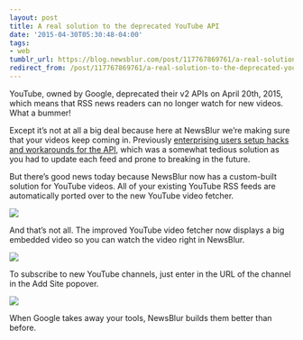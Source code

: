 ```yaml
---
layout: post
title: A real solution to the deprecated YouTube API
date: '2015-04-30T05:30:48-04:00'
tags:
- web
tumblr_url: https://blog.newsblur.com/post/117767869761/a-real-solution-to-the-deprecated-youtube-api
redirect_from: /post/117767869761/a-real-solution-to-the-deprecated-youtube-api/
---
```

YouTube, owned by Google, deprecated their v2 APIs on April 20th, 2015, which means that RSS news readers can no longer watch for new videos. What a bummer!

Except it’s not at all a big deal because here at NewsBlur we’re making sure that your videos keep coming in. Previously [enterprising users setup hacks and workarounds for the API](https://getsatisfaction.com/newsblur/topics/youtube-eliminating-support-for-rss-atom), which was a somewhat tedious solution as you had to update each feed and prone to breaking in the future.

But there’s good news today because NewsBlur now has a custom-built solution for YouTube videos. All of your existing YouTube RSS feeds are automatically ported over to the new YouTube video fetcher.

![](http://static.newsblur.com.s3.amazonaws.com/blog/youtube%20fetcher.png)

And that’s not all. The improved YouTube video fetcher now displays a big embedded video so you can watch the video right in NewsBlur.

![](http://static.newsblur.com.s3.amazonaws.com/blog/youtube%20detail.png)

To subscribe to new YouTube channels, just enter in the URL of the channel in the Add Site popover.

![](http://static.newsblur.com.s3.amazonaws.com/blog/youtube%20subscribe.png)

When Google takes away your tools, NewsBlur builds them better than before.

